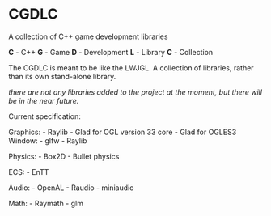 # CGDLC
A collection of C++ game development libraries

**C** - C++
**G** - Game
**D** - Development
**L** - Library
**C** - Collection

The CGDLC is meant to be like the LWJGL. A collection of libraries, rather than its own stand-alone library.

_there are not any libraries added to the project at the moment, but there will be in the near future._

Current specification:

Graphics:
	- Raylib
	- Glad for OGL version 33 core
	- Glad for OGLES3
Window:
	- glfw
	- Raylib

Physics:
	- Box2D
	- Bullet physics

ECS:
	- EnTT

Audio:
	- OpenAL
	- Raudio
	- miniaudio

Math:
	- Raymath
	- glm
